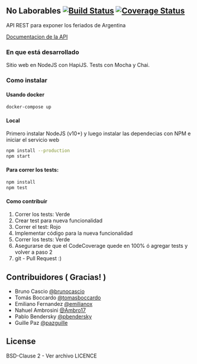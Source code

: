 ## No Laborables [![Build Status](https://secure.travis-ci.org/pjnovas/nolaborables.png?branch=master)](http://travis-ci.org/pjnovas/nolaborables) [![Coverage Status](https://coveralls.io/repos/github/pjnovas/nolaborables/badge.svg?branch=master)](https://coveralls.io/github/pjnovas/nolaborables?branch=master)

API REST para exponer los feriados de Argentina

[Documentacion de la API](https://pjnovas.gitbooks.io/no-laborables/)

### En que está desarrollado

Sitio web en NodeJS con HapiJS. Tests con Mocha y Chai.

### Como instalar

#### Usando docker

```bash
docker-compose up
```

#### Local

Primero instalar NodeJS (v10+) y luego instalar las dependecias con NPM e iniciar el servicio web

```bash
npm install --production
npm start
```

#### Para correr los tests:

```bash
npm install
npm test
```

#### Como contribuir

1. Correr los tests: Verde
2. Crear test para nueva funcionalidad
3. Correr el test: Rojo
4. Implementar código para la nueva funcionalidad
5. Correr los tests: Verde
6. Asegurarse de que el CodeCoverage quede en 100% ó agregar tests y volver a paso 2
7. git - Pull Request :)

## Contribuidores ( Gracias! )

- Bruno Cascio [@brunocascio](https://github.com/brunocascio)
- Tomás Boccardo [@tomasboccardo](https://github.com/tomasboccardo)
- Emiliano Fernandez [@emilianox](https://github.com/emilianox)
- Nahuel Ambrosini [@Ambro17](https://github.com/Ambro17)
- Pablo Bendersky [@pbendersky](https://github.com/pbendersky)
- Guille Paz [@pazguille](https://github.com/pazguille)

## License

BSD-Clause 2 - Ver archivo LICENCE
